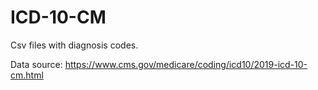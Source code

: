 # ICD-10-CM

Csv files with diagnosis codes.

Data source: https://www.cms.gov/medicare/coding/icd10/2019-icd-10-cm.html
